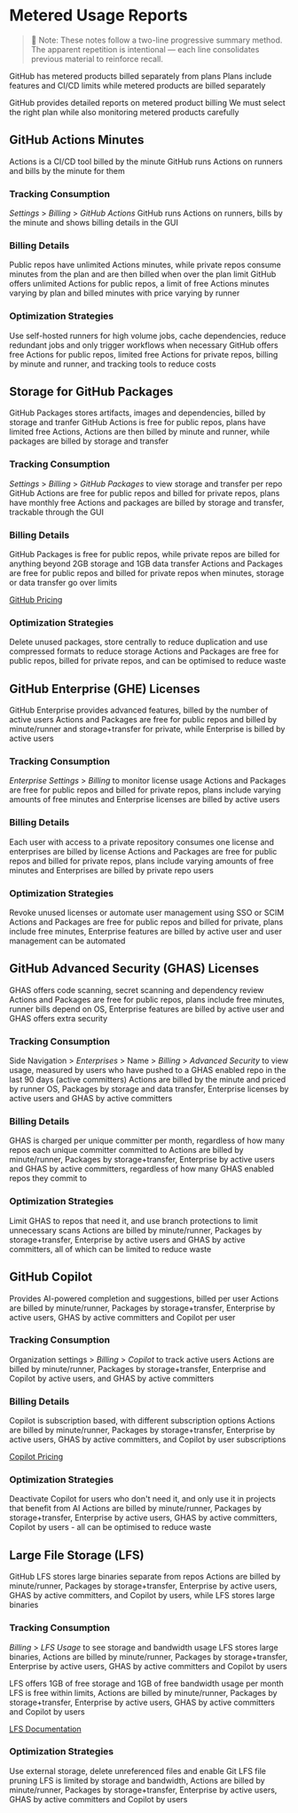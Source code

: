 # Metered Usage Reports

> 📘 Note: These notes follow a two-line progressive summary method.  
> The apparent repetition is intentional — each line consolidates previous material to reinforce recall.

GitHub has metered products billed separately from plans
Plans include features and CI/CD limits while metered products are billed separately

GitHub provides detailed reports on metered product billing
We must select the right plan while also monitoring metered products carefully

## GitHub Actions Minutes

Actions is a CI/CD tool billed by the minute
GitHub runs Actions on runners and bills by the minute for them

### Tracking Consumption

*Settings* > *Billing* > *GitHub Actions*
GitHub runs Actions on runners, bills by the minute and shows billing details in the GUI

### Billing Details

Public repos have unlimited Actions minutes, while private repos consume minutes from the plan and are then billed when over the plan limit
GitHub offers unlimited Actions for public repos, a limit of free Actions minutes varying by plan and billed minutes with price varying by runner

### Optimization Strategies

Use self-hosted runners for high volume jobs, cache dependencies, reduce redundant jobs and only trigger workflows when necessary
GitHub offers free Actions for public repos, limited free Actions for private repos, billing by minute and runner, and tracking tools to reduce costs

## Storage for GitHub Packages

GitHub Packages stores artifacts, images and dependencies, billed by storage and tranfer
GitHub Actions is free for public repos, plans have limited free Actions, Actions are then billed by minute and runner, while packages are billed by storage and transfer

### Tracking Consumption

*Settings* > *Billing* > *GitHub Packages* to view storage and transfer per repo
GitHub Actions are free for public repos and billed for private repos, plans have monthly free Actions and packages are billed by storage and transfer, trackable through the GUI

### Billing Details

GitHub Packages is free for public repos, while private repos are billed for anything beyond 2GB storage and 1GB data transfer
Actions and Packages are free for public repos and billed for private repos when minutes, storage or data transfer go over limits

[GitHub Pricing](https://github.com/pricing)

### Optimization Strategies

Delete unused packages, store centrally to reduce duplication and use compressed formats to reduce storage
Actions and Packages are free for public repos, billed for private repos, and can be optimised to reduce waste

## GitHub Enterprise (GHE) Licenses

GitHub Enterprise provides advanced features, billed by the number of active users
Actions and Packages are free for public repos and billed by minute/runner and storage+transfer for private, while Enterprise is billed by active users

### Tracking Consumption

*Enterprise Settings* > *Billing* to monitor license usage
Actions and Packages are free for public repos and billed for private repos, plans include varying amounts of free minutes and Enterprise licenses are billed by active users

### Billing Details

Each user with access to a private repository consumes one license and enterprises are billed by license
Actions and Packages are free for public repos and billed for private repos, plans include varying amounts of free minutes and Enterprises are billed by private repo users

### Optimization Strategies

Revoke unused licenses or automate user management using SSO or SCIM
Actions and Packages are free for public repos and billed for private, plans include free minutes, Enterprise features are billed by active user and user management can be automated

## GitHub Advanced Security (GHAS) Licenses

GHAS offers code scanning, secret scanning and dependency review
Actions and Packages are free for public repos, plans include free minutes, runner bills depend on OS, Enterprise features are billed by active user and GHAS offers extra security

### Tracking Consumption

Side Navigation > *Enterprises* > Name > *Billing* > *Advanced Security* to view usage, measured by users who have pushed to a GHAS enabled repo in the last 90 days (active committers)
Actions are billed by the minute and priced by runner OS, Packages by storage and data transfer, Enterprise licenses by active users and GHAS by active committers

### Billing Details

GHAS is charged per unique committer per month, regardless of how many repos each unique committer committed to
Actions are billed by minute/runner, Packages by storage+transfer, Enterprise by active users and GHAS by active committers, regardless of how many GHAS enabled repos they commit to

### Optimization Strategies

Limit GHAS to repos that need it, and use branch protections to limit unnecessary scans
Actions are billed by minute/runner, Packages by storage+transfer, Enterprise by active users and GHAS by active committers, all of which can be limited to reduce waste

## GitHub Copilot

Provides AI-powered completion and suggestions, billed per user
Actions are billed by minute/runner, Packages by storage+transfer, Enterprise by active users, GHAS by active committers and Copilot per user

### Tracking Consumption

Organization settings > *Billing* > *Copilot* to track active users
Actions are billed by minute/runner, Packages by storage+transfer, Enterprise and Copilot by active users, and GHAS by active committers

### Billing Details

Copilot is subscription based, with different subscription options
Actions are billed by minute/runner, Packages by storage+transfer, Enterprise by active users, GHAS by active committers, and Copilot by user subscriptions

[Copilot Pricing](https://github.com/features/copilot#pricing)

### Optimization Strategies

Deactivate Copilot for users who don't need it, and only use it in projects that benefit from AI
Actions are billed by minute/runner, Packages by storage+transfer, Enterprise by active users, GHAS by active committers, Copilot by users - all can be optimised to reduce waste

## Large File Storage (LFS)

GitHub LFS stores large binaries separate from repos
Actions are billed by minute/runner, Packages by storage+transfer, Enterprise by active users, GHAS by active committers, and Copilot by users, while LFS stores large binaries

### Tracking Consumption

*Billing* > *LFS Usage* to see storage and bandwidth usage
LFS stores large binaries, Actions are billed by minute/runner, Packages by storage+transfer, Enterprise by active users, GHAS by active committers and Copilot by users

LFS offers 1GB of free storage and 1GB of free bandwidth usage per month
LFS is free within limits, Actions are billed by minute/runner, Packages by storage+transfer, Enterprise by active users, GHAS by active committers and Copilot by users

[LFS Documentation](https://docs.github.com/en/repositories/working-with-files/managing-large-files/about-git-large-file-storage#about-storage-and-bandwidth-usage)

### Optimization Strategies

Use external storage, delete unreferenced files and enable Git LFS file pruning
LFS is limited by storage and bandwidth, Actions are billed by minute/runner, Packages by storage+transfer, Enterprise by active users, GHAS by active committers and Copilot by users
